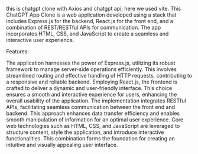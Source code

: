 this is chatgpt clone with Axios and chatgpt api; here we used vite.
This ChatGPT App Clone is a web application developed using a stack that includes Express.js for the backend, React.js for the front end, and a combination of REST/RESTful APIs for communication. The app incorporates HTML, CSS, and JavaScript to create a seamless and interactive user experience.


Features:

The application harnesses the power of Express.js, utilizing its robust framework to manage server-side operations efficiently. This involves streamlined routing and effective handling of HTTP requests, contributing to a responsive and reliable backend.
Employing React.js, the frontend is crafted to deliver a dynamic and user-friendly interface. This choice ensures a smooth and interactive experience for users, enhancing the overall usability of the application.
The implementation integrates RESTful APIs, facilitating seamless communication between the front end and backend. This approach enhances data transfer efficiency and enables smooth manipulation of information for an optimal user experience.
Core web technologies such as HTML, CSS, and JavaScript are leveraged to structure content, style the application, and introduce interactive functionalities. This combination forms the foundation for creating an intuitive and visually appealing user interface.
